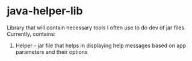# java-helper-lib
Library that will contain necessary tools I often use to do dev of jar files. 
Currently, contains: 
1. Helper - jar file that helps in displaying help messages based on app parameters and their options 
